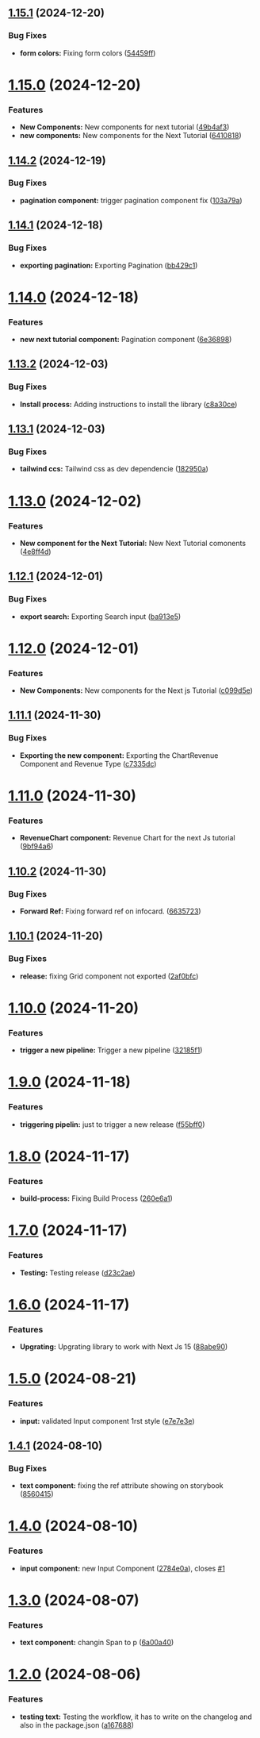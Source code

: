 ## [1.15.1](https://github.com/anjrotDev/anjrot-components/compare/v1.15.0...v1.15.1) (2024-12-20)


### Bug Fixes

* **form colors:** Fixing form colors ([54459ff](https://github.com/anjrotDev/anjrot-components/commit/54459ff93790a9eac25e28e8bb98c9592006e7bd))

# [1.15.0](https://github.com/anjrotDev/anjrot-components/compare/v1.14.2...v1.15.0) (2024-12-20)


### Features

* **New Components:** New components for next tutorial ([49b4af3](https://github.com/anjrotDev/anjrot-components/commit/49b4af332ddc8a44ea21678a2d3a8281770f076e))
* **new components:** New components for the Next Tutorial ([6410818](https://github.com/anjrotDev/anjrot-components/commit/6410818d61eeb0f7c3f53d4f8784f62861013dcb))

## [1.14.2](https://github.com/anjrotDev/anjrot-components/compare/v1.14.1...v1.14.2) (2024-12-19)


### Bug Fixes

* **pagination component:** trigger pagination component fix ([103a79a](https://github.com/anjrotDev/anjrot-components/commit/103a79a84c9b69a134d28d73792094a076129203))

## [1.14.1](https://github.com/anjrotDev/anjrot-components/compare/v1.14.0...v1.14.1) (2024-12-18)


### Bug Fixes

* **exporting pagination:** Exporting Pagination ([bb429c1](https://github.com/anjrotDev/anjrot-components/commit/bb429c1971ce44dcd2b86a4beabb9b40ffe7153a))

# [1.14.0](https://github.com/anjrotDev/anjrot-components/compare/v1.13.2...v1.14.0) (2024-12-18)


### Features

* **new next tutorial component:** Pagination component ([6e36898](https://github.com/anjrotDev/anjrot-components/commit/6e3689877c386c00dcad343de877cb037cba6286))

## [1.13.2](https://github.com/anjrotDev/anjrot-components/compare/v1.13.1...v1.13.2) (2024-12-03)


### Bug Fixes

* **Install process:** Adding instructions to install the library ([c8a30ce](https://github.com/anjrotDev/anjrot-components/commit/c8a30cefad5392aa4a3cdfcbf16177c957afda51))

## [1.13.1](https://github.com/anjrotDev/anjrot-components/compare/v1.13.0...v1.13.1) (2024-12-03)


### Bug Fixes

* **tailwind ccs:** Tailwind css as dev dependencie ([182950a](https://github.com/anjrotDev/anjrot-components/commit/182950af2fde35674cc54cbdab77beae210a5dc7))

# [1.13.0](https://github.com/anjrotDev/anjrot-components/compare/v1.12.1...v1.13.0) (2024-12-02)


### Features

* **New component for the Next Tutorial:** New Next Tutorial comonents ([4e8ff4d](https://github.com/anjrotDev/anjrot-components/commit/4e8ff4d00bdef411236d1a3e629dae2b64ea7fdd))

## [1.12.1](https://github.com/anjrotDev/anjrot-components/compare/v1.12.0...v1.12.1) (2024-12-01)


### Bug Fixes

* **export search:** Exporting Search input ([ba913e5](https://github.com/anjrotDev/anjrot-components/commit/ba913e5d1850f35f4279d29e1562097d8d1f9c0d))

# [1.12.0](https://github.com/anjrotDev/anjrot-components/compare/v1.11.1...v1.12.0) (2024-12-01)


### Features

* **New Components:** New components for the Next js Tutorial ([c099d5e](https://github.com/anjrotDev/anjrot-components/commit/c099d5e2de913b0a6d1066e2baf363fa5ca9bf08))

## [1.11.1](https://github.com/anjrotDev/anjrot-components/compare/v1.11.0...v1.11.1) (2024-11-30)


### Bug Fixes

* **Exporting the new component:** Exporting the ChartRevenue Component and Revenue Type ([c7335dc](https://github.com/anjrotDev/anjrot-components/commit/c7335dc8404823019da22e82f447e147b03d53c9))

# [1.11.0](https://github.com/anjrotDev/anjrot-components/compare/v1.10.2...v1.11.0) (2024-11-30)


### Features

* **RevenueChart component:** Revenue Chart for the next Js tutorial ([9bf94a6](https://github.com/anjrotDev/anjrot-components/commit/9bf94a646c608b272b96a84ef8c22c5df9744b66))

## [1.10.2](https://github.com/anjrotDev/anjrot-components/compare/v1.10.1...v1.10.2) (2024-11-30)


### Bug Fixes

* **Forward Ref:** Fixing forward ref on infocard. ([6635723](https://github.com/anjrotDev/anjrot-components/commit/663572367aed45b4649b0eb1939c43f41c21220b))

## [1.10.1](https://github.com/anjrotDev/anjrot-components/compare/v1.10.0...v1.10.1) (2024-11-20)


### Bug Fixes

* **release:** fixing Grid component not exported ([2af0bfc](https://github.com/anjrotDev/anjrot-components/commit/2af0bfcfac7c5dd627c307e6ec987862d93318f9))

# [1.10.0](https://github.com/anjrotDev/anjrot-components/compare/v1.9.0...v1.10.0) (2024-11-20)


### Features

* **trigger a new pipeline:** Trigger a new pipeline ([32185f1](https://github.com/anjrotDev/anjrot-components/commit/32185f17b8793ea088f57e34e37cde2be2d8bf0b))

# [1.9.0](https://github.com/anjrotDev/anjrot-components/compare/v1.8.0...v1.9.0) (2024-11-18)


### Features

* **triggering pipelin:** just to trigger a new release ([f55bff0](https://github.com/anjrotDev/anjrot-components/commit/f55bff0cc93a3a216093de2b912851bab17ffdc2))

# [1.8.0](https://github.com/anjrotDev/anjrot-components/compare/v1.7.0...v1.8.0) (2024-11-17)


### Features

* **build-process:** Fixing Build Process ([260e6a1](https://github.com/anjrotDev/anjrot-components/commit/260e6a18aec12c4ae7fa7084dd7c15df7ff9159b))

# [1.7.0](https://github.com/anjrotDev/anjrot-components/compare/v1.6.1...v1.7.0) (2024-11-17)


### Features

* **Testing:** Testing release ([d23c2ae](https://github.com/anjrotDev/anjrot-components/commit/d23c2aef2a96f2583244ea841485d26b2ad0c300))

# [1.6.0](https://github.com/anjrotDev/anjrot-components/compare/v1.5.0...v1.6.0) (2024-11-17)


### Features

* **Upgrating:** Upgrating library to work with Next Js 15 ([88abe90](https://github.com/anjrotDev/anjrot-components/commit/88abe90fa274d916aba282c0ba86774efdd2c79d))

# [1.5.0](https://github.com/anjrotDev/anjrot-components/compare/v1.4.1...v1.5.0) (2024-08-21)


### Features

* **input:** validated Input component 1rst style ([e7e7e3e](https://github.com/anjrotDev/anjrot-components/commit/e7e7e3e995f97f1b7fffe811a31099d6e2e44f74))

## [1.4.1](https://github.com/anjrotDev/anjrot-components/compare/v1.4.0...v1.4.1) (2024-08-10)


### Bug Fixes

* **text component:** fixing the ref attribute showing on storybook ([8560415](https://github.com/anjrotDev/anjrot-components/commit/85604152437e0f7358f142eefecd5876dc1402ae))

# [1.4.0](https://github.com/anjrotDev/anjrot-components/compare/v1.3.0...v1.4.0) (2024-08-10)


### Features

* **input component:** new Input Component ([2784e0a](https://github.com/anjrotDev/anjrot-components/commit/2784e0a42d31d2034bb4886ed9979d45fc730072)), closes [#1](https://github.com/anjrotDev/anjrot-components/issues/1)

# [1.3.0](https://github.com/anjrotDev/anjrot-components/compare/v1.2.0...v1.3.0) (2024-08-07)


### Features

* **text component:** changin Span to p ([6a00a40](https://github.com/anjrotDev/anjrot-components/commit/6a00a402580845064eea605178a3dd4e12488ea9))

# [1.2.0](https://github.com/anjrotDev/anjrot-components/compare/v1.1.1...v1.2.0) (2024-08-06)


### Features

* **testing text:** Testing the workflow, it has to write on the changelog and also in the package.json ([a167688](https://github.com/anjrotDev/anjrot-components/commit/a1676883187ef2db889d09e64a7abaca2cd7746c))
